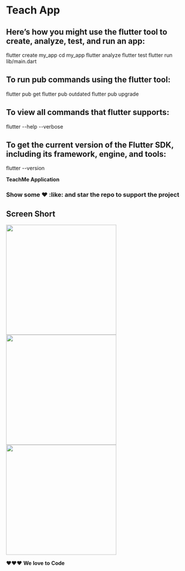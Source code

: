 # Teach App



## Here’s how you might use the flutter tool to create, analyze, test, and run an app:



 flutter create my_app
 cd my_app
 flutter analyze
 flutter test
 flutter run lib/main.dart


## To run pub commands using the flutter tool:



 flutter pub get
 flutter pub outdated
 flutter pub upgrade


## To view all commands that flutter supports:


 flutter --help --verbose

## To get the current version of the Flutter SDK, including its framework, engine, and tools:

 flutter --version


**TeachMe Application**

### Show some :heart: :like: and star the repo to support the project

## Screen Short
<img src="ScreenShot1.png" height="300em" /> <img src="ScreenShot2.png" height="300em" /> <img src="ScreenShot3.png" height="300em" />




:heart::heart::heart: **We** **love** **to** **Code**

